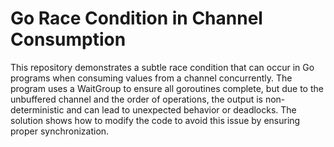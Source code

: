 # Go Race Condition in Channel Consumption

This repository demonstrates a subtle race condition that can occur in Go programs when consuming values from a channel concurrently. The program uses a WaitGroup to ensure all goroutines complete, but due to the unbuffered channel and the order of operations, the output is non-deterministic and can lead to unexpected behavior or deadlocks.  The solution shows how to modify the code to avoid this issue by ensuring proper synchronization.